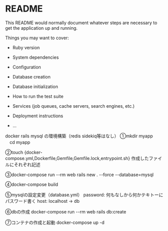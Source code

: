 # README

This README would normally document whatever steps are necessary to get the
application up and running.

Things you may want to cover:

* Ruby version

* System dependencies

* Configuration

* Database creation

* Database initialization

* How to run the test suite

* Services (job queues, cache servers, search engines, etc.)

* Deployment instructions

* ...


docker rails mysql の環境構築（redis sidekiq等はなし）
①mkdir myapp
　cd myapp

②touch {docker-compose.yml,Dockerfile,Gemfile,Gemfile.lock,entrypoint.sh}
作成したファイルにそれぞれ記述

③docker-compose run --rm web rails new . --force --database=mysql

④docker-compose build

⑤mysqlの設定変更（database.yml）
password: 何もなしから何かテキトーにパスワード書く
host: localhost -> db

⑥dbの作成
docker-compose run --rm web rails db:create

⑦コンテナの作成と起動
docker-compose up -d